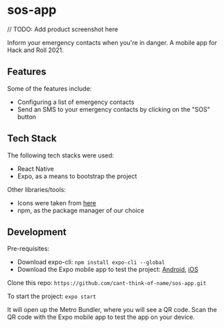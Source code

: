 # sos-app

// TODO: Add product screenshot here

Inform your emergency contacts when you're in danger. A mobile app for Hack and Roll 2021.

## Features

Some of the features include:

- Configuring a list of emergency contacts
- Send an SMS to your emergency contacts by clicking on the "SOS" button

## Tech Stack

The following tech stacks were used:

- React Native
- Expo, as a means to bootstrap the project

Other libraries/tools:

- Icons were taken from [here](https://icons.expo.fyi/)
- npm, as the package manager of our choice

## Development

Pre-requisites:

- Download expo-cli: `npm install expo-cli --global`
- Download the Expo mobile app to test the project: [Android](https://play.google.com/store/apps/details?id=host.exp.exponent&hl=en_SG&gl=US), [iOS](https://apps.apple.com/app/apple-store/id982107779)

Clone this repo: `https://github.com/cant-think-of-name/sos-app.git`

To start the project: `expo start`

It will open up the Metro Bundler, where you will see a QR code. Scan the QR code with the Expo mobile app to test the app on your device.
